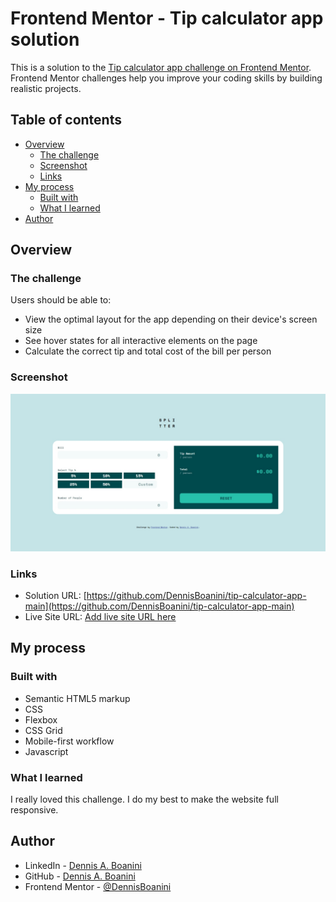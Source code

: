 # Frontend Mentor - Tip calculator app solution

This is a solution to the [Tip calculator app challenge on Frontend Mentor](https://www.frontendmentor.io/challenges/tip-calculator-app-ugJNGbJUX). Frontend Mentor challenges help you improve your coding skills by building realistic projects.

## Table of contents

- [Overview](#overview)
  - [The challenge](#the-challenge)
  - [Screenshot](#screenshot)
  - [Links](#links)
- [My process](#my-process)
  - [Built with](#built-with)
  - [What I learned](#what-i-learned)
- [Author](#author)

## Overview

### The challenge

Users should be able to:

- View the optimal layout for the app depending on their device's screen size
- See hover states for all interactive elements on the page
- Calculate the correct tip and total cost of the bill per person

### Screenshot

![full](screenshots/full.jpeg)

### Links

- Solution URL: [https://github.com/DennisBoanini/tip-calculator-app-main](https://github.com/DennisBoanini/tip-calculator-app-main)
- Live Site URL: [Add live site URL here](https://your-live-site-url.com)

## My process

### Built with

- Semantic HTML5 markup
- CSS
- Flexbox
- CSS Grid
- Mobile-first workflow
- Javascript

### What I learned

I really loved this challenge. I do my best to make the website full responsive. 

## Author

- LinkedIn - [Dennis A. Boanini](www.linkedin.com/in/dennisboanini)
- GitHub - [Dennis A. Boanini](https://github.com/DennisBoanini)
- Frontend Mentor - [@DennisBoanini](https://www.frontendmentor.io/profile/DennisBoanini)
